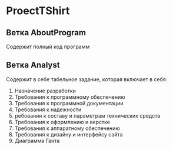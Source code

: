 # ProectTShirt
## Ветка AboutProgram
Содержит полный код программ
## Ветка Analyst
Содержит в себе табельное задание, которая включает в себя:
1) Назначение разработки
2) Требования к программному обеспечению
3) Требования к программной документации
4) Требования к надежности
5) ребования к составу и параметрам технических средств
6) Требования к оформлению и верстке
7) Требования к аппаратному обеспечению
8) Требования к дизайну и интерфейсу сайта
9) Диаграмма Ганта
